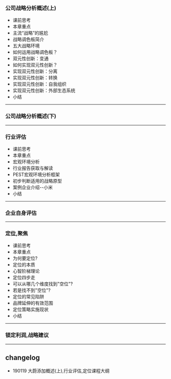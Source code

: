 ### 公司战略分析概述(上)
* 课前思考
* 本章重点
* 主流“战略”的尴尬
* 战略调色板简介
* 五大战略环境
* 如何运用战略调色板？
* 双元性创新：变通
* 如何实现双元性创新？
* 实现双元性创新：分离
* 实现双元性创新：转换
* 实现双元性创新：自我组织
* 实现双元性创新：外部生态系统
* 小结

---

### 公司战略分析概述(下)



---

### 行业评估

* 课前思考
* 本章重点
* 宏观环境分析
* 行业报告获取与解读
* PEST宏观环境分析框架
* 初步判断适用的战略原型
* 案例企业介绍--小米
* 小结


---

### 企业自身评估

---

### 定位,聚焦

* 课前思考
* 本章重点
* 为何要定位?
* 定位的本质
* 心智阶梯理论
* 定位四步走
* 可以从哪几个维度找到"空位"?
* 若是找不到"空位"?
* 定位的常见陷阱
* 品牌延伸的有效范围
* 定位策略实施现状
* 小结


---

### 锁定利润,战略建议



---
## changelog

- 190119 大蔚添加概述(上),行业评估,定位课程大纲